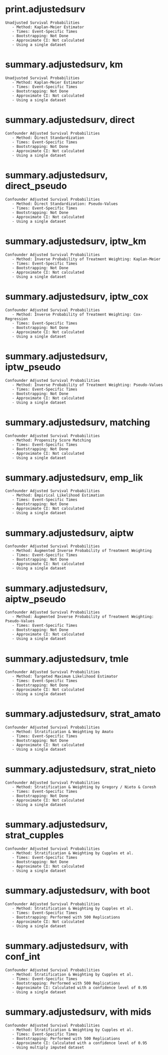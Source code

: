 # print.adjustedsurv

    Unadjusted Survival Probabilities 
       - Method: Kaplan-Meier Estimator
       - Times: Event-Specific Times
       - Bootstrapping: Not Done
       - Approximate CI: Not calculated
       - Using a single dataset

# summary.adjustedsurv, km

    Unadjusted Survival Probabilities 
       - Method: Kaplan-Meier Estimator
       - Times: Event-Specific Times
       - Bootstrapping: Not Done
       - Approximate CI: Not calculated
       - Using a single dataset

# summary.adjustedsurv, direct

    Confounder Adjusted Survival Probabilities 
       - Method: Direct Standardization
       - Times: Event-Specific Times
       - Bootstrapping: Not Done
       - Approximate CI: Not calculated
       - Using a single dataset

# summary.adjustedsurv, direct_pseudo

    Confounder Adjusted Survival Probabilities 
       - Method: Direct Standardization: Pseudo-Values
       - Times: Event-Specific Times
       - Bootstrapping: Not Done
       - Approximate CI: Not calculated
       - Using a single dataset

# summary.adjustedsurv, iptw_km

    Confounder Adjusted Survival Probabilities 
       - Method: Inverse Probability of Treatment Weighting: Kaplan-Meier
       - Times: Event-Specific Times
       - Bootstrapping: Not Done
       - Approximate CI: Not calculated
       - Using a single dataset

# summary.adjustedsurv, iptw_cox

    Confounder Adjusted Survival Probabilities 
       - Method: Inverse Probability of Treatment Weighting: Cox-Regression
       - Times: Event-Specific Times
       - Bootstrapping: Not Done
       - Approximate CI: Not calculated
       - Using a single dataset

# summary.adjustedsurv, iptw_pseudo

    Confounder Adjusted Survival Probabilities 
       - Method: Inverse Probability of Treatment Weighting: Pseudo-Values
       - Times: Event-Specific Times
       - Bootstrapping: Not Done
       - Approximate CI: Not calculated
       - Using a single dataset

# summary.adjustedsurv, matching

    Confounder Adjusted Survival Probabilities 
       - Method: Propensity Score Matching
       - Times: Event-Specific Times
       - Bootstrapping: Not Done
       - Approximate CI: Not calculated
       - Using a single dataset

# summary.adjustedsurv, emp_lik

    Confounder Adjusted Survival Probabilities 
       - Method: Empirical Likelihood Estimation
       - Times: Event-Specific Times
       - Bootstrapping: Not Done
       - Approximate CI: Not calculated
       - Using a single dataset

# summary.adjustedsurv, aiptw

    Confounder Adjusted Survival Probabilities 
       - Method: Augmented Inverse Probability of Treatment Weighting
       - Times: Event-Specific Times
       - Bootstrapping: Not Done
       - Approximate CI: Not calculated
       - Using a single dataset

# summary.adjustedsurv, aiptw_pseudo

    Confounder Adjusted Survival Probabilities 
       - Method: Augmented Inverse Probability of Treatment Weighting: Pseudo-Values
       - Times: Event-Specific Times
       - Bootstrapping: Not Done
       - Approximate CI: Not calculated
       - Using a single dataset

# summary.adjustedsurv, tmle

    Confounder Adjusted Survival Probabilities 
       - Method: Targeted Maximum Likelihood Estimator
       - Times: Event-Specific Times
       - Bootstrapping: Not Done
       - Approximate CI: Not calculated
       - Using a single dataset

# summary.adjustedsurv, strat_amato

    Confounder Adjusted Survival Probabilities 
       - Method: Stratification & Weighting by Amato
       - Times: Event-Specific Times
       - Bootstrapping: Not Done
       - Approximate CI: Not calculated
       - Using a single dataset

# summary.adjustedsurv, strat_nieto

    Confounder Adjusted Survival Probabilities 
       - Method: Stratification & Weighting by Gregory / Nieto & Coresh
       - Times: Event-Specific Times
       - Bootstrapping: Not Done
       - Approximate CI: Not calculated
       - Using a single dataset

# summary.adjustedsurv, strat_cupples

    Confounder Adjusted Survival Probabilities 
       - Method: Stratification & Weighting by Cupples et al.
       - Times: Event-Specific Times
       - Bootstrapping: Not Done
       - Approximate CI: Not calculated
       - Using a single dataset

# summary.adjustedsurv, with boot

    Confounder Adjusted Survival Probabilities 
       - Method: Stratification & Weighting by Cupples et al.
       - Times: Event-Specific Times
       - Bootstrapping: Performed with 500 Replications
       - Approximate CI: Not calculated
       - Using a single dataset

# summary.adjustedsurv, with conf_int

    Confounder Adjusted Survival Probabilities 
       - Method: Stratification & Weighting by Cupples et al.
       - Times: Event-Specific Times
       - Bootstrapping: Performed with 500 Replications
       - Approximate CI: Calculated with a confidence level of 0.95
       - Using a single dataset

# summary.adjustedsurv, with mids

    Confounder Adjusted Survival Probabilities 
       - Method: Stratification & Weighting by Cupples et al.
       - Times: Event-Specific Times
       - Bootstrapping: Performed with 500 Replications
       - Approximate CI: Calculated with a confidence level of 0.95
       - Using multiply imputed dataset

